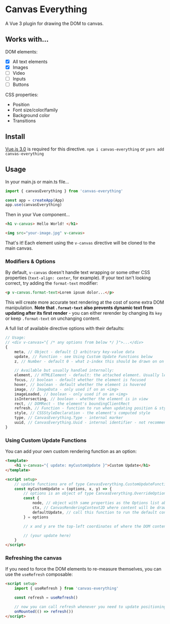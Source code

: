 # Canvas Everything

A Vue 3 plugin for drawing the DOM to canvas.

## Works with...

DOM elements:

-   [x] All text elements
-   [x] Images
-   [ ] Video
-   [ ] Inputs
-   [ ] Buttons

CSS properties:

-   Position
-   Font size/color/family
-   Background color
-   Transitions

## Install

[Vue.js 3.0](https://v3.vuejs.org/) is required for this directive.
`npm i canvas-everything`
or
`yarn add canvas-everything`

## Usage

In your main.js or main.ts file...

```Javascript
import { canvasEverything } from 'canvas-everything'

const app = createApp(App)
app.use(canvasEverything)
```

Then in your Vue component...

```HTML
<h1 v-canvas> Hello World! </h1>

<img src="your-image.jpg" v-canvas>
```

That's it! Each element using the `v-canvas` directive will be cloned to the main canvas.

### Modifiers & Options

By default, `v-canvas` doesn't handle text wrapping or some other CSS properties (`text-align: center`, for example). If your text isn't looking correct, try adding the `format-text` modifier:

```HTML
<p v-canvas.format-text>Lorem ipsum dolor...</p>
```

This will create more accurate text rendering at the cost of some extra DOM manipulation. **Note that `.format-text` also prevents dynamic text from updating after its first render** - you can either rerender by changing its `key` or keep `.format-text` on unchanging content.

A full list of available directive options with their defaults:

```js
// Usage:
// <div v-canvas="{ /* any options from below */ }">...</div>
{
    meta, // Object - default {} arbitrary key-value data
    update, // Function - see Using Custom Update Functions below
    z, // Number - default 0 - what z-index this should be drawn on on the canvas

    // Available but usually handled internally:
    element, // HTMLElement - default: the attached element. Usually left alone.
    focus, // boolean - default whether the element is focused
    hover, // boolean - default whether the element is hovered
    image, // ImageData - only used if on an <img>
    imageLoaded, // boolean - only used if on an <img>
    isIntersecting, // boolean - whether the element is in view
    rect, // DOMRect - the element's boundingClientRect
    refresh, // Function - function to run when updating position & style
    style, // CSSStyleDeclaration - the element's computed style
    type, // CanvasEverything.Type - internal marker
    uuid, // CanvasEverything.Uuid - internal identifier - not recommended to change
}
```

### Using Custom Update Functions

You can add your own custom rendering function as an option:

```html
<template>
    <h1 v-canvas="{ update: myCustomUpdate }">Custom Update</h1>
</template>

<script setup>
    // update functions are of type CanvasEverything.CustomUpdateFunction
    const myCustomUpdate = (options, x, y) => {
        // options is an object of type CanvasEverything.OverrideOptions
        const {
            node, // object with same properties as the Options list above
            ctx, // CanvasRenderingContext2D where content will be drawn
            defaultUpdate, // call this function to run the default content render
        } = options

        // x and y are the top-left coordinates of where the DOM content would appear

        // (your update here)
    }
</script>
```

### Refreshing the canvas

If you need to force the DOM elements to re-measure themselves, you can use the `useRefresh` composable:

```html
<script setup>
    import { useRefresh } from 'canvas-everything'

    const refresh = useRefresh()

    // now you can call refresh whenever you need to update positioning
    onMounted(() => refresh())
</script>
```
